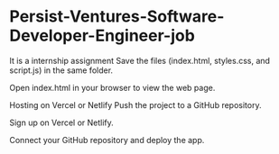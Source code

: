 # Persist-Ventures-Software-Developer-Engineer-job
It is a internship assignment
Save the files (index.html, styles.css, and script.js) in the same folder.

Open index.html in your browser to view the web page.

Hosting on Vercel or Netlify
Push the project to a GitHub repository.

Sign up on Vercel or Netlify.

Connect your GitHub repository and deploy the app.

